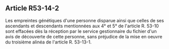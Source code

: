 Article R53-14-2
----
Les empreintes génétiques d'une personne disparue ainsi que celles de ses
ascendants et descendants mentionnées aux 4° et 5° de l'article R. 53-10 sont
effacées dès la réception par le service gestionnaire du fichier d'un avis de
découverte de cette personne, sans préjudice de la mise en oeuvre du troisième
alinéa de l'article R. 53-13-1.
